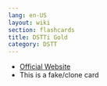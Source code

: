 ```yaml
---
lang: en-US
layout: wiki
section: flashcards
title: DSTTi Gold
category: DSTT
---
```


- [Official Website](http://web.archive.org/web/20111216144004/http://www.ndstti.cn/)
- This is a fake/clone card

